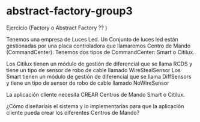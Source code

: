 # abstract-factory-group3

Ejercicio (Factory o Abstract Factory ?? )

Tenemos una empresa de Luces Led. Un Conjunto de luces led están gestionadas por una placa controladora que llamaremos Centro de Mando (CommandCenter). 
Tenemos dos tipos de CommandCenter: Smart o Citilux. 

Los Citilux tienen un módulo de gestión de diferencial que se llama RCDS y tiene un tipo de sensor de robo de cable llamado WireStealSensor
Los Smart tienen un módulo de gestión de diferencial que se llama DiffSensors y tiene un tipo de sensor de robo de cable llamado NoWireSensor


La aplicación cliente necesita CREAR Centros de Mando Smart o Citilux.

¿Cómo diseñaríais el sistema y lo implementarías para que la aplicación cliente pueda crear los diferentes Centros de Mando?
